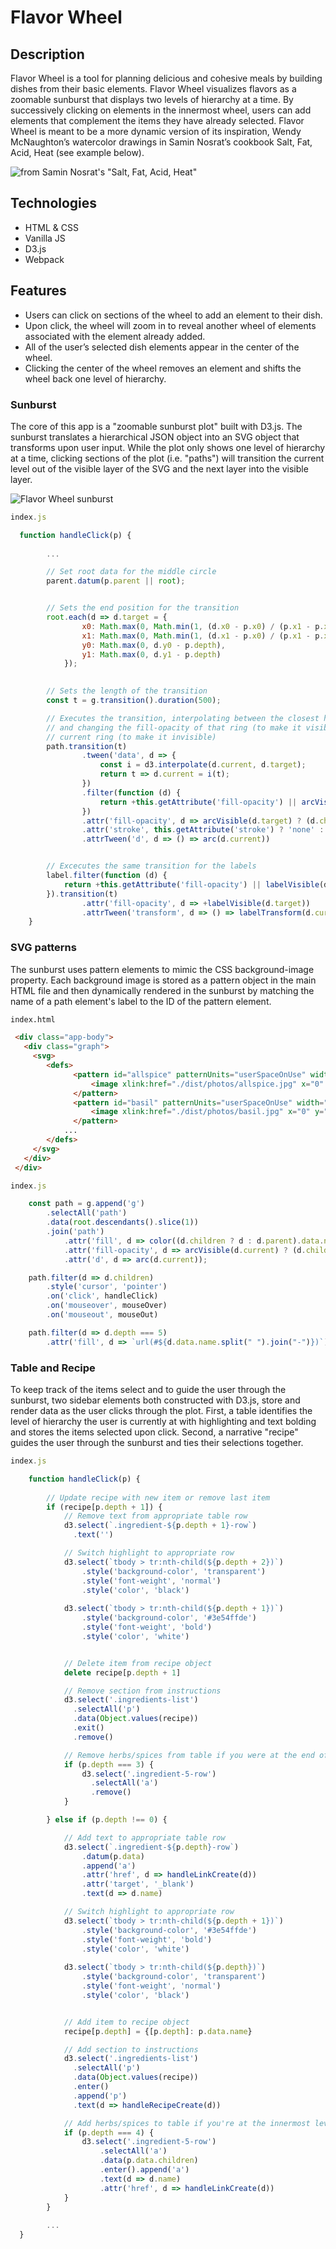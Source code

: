 # Flavor Wheel

## Description

Flavor Wheel is a tool for planning delicious and cohesive meals by building dishes from their basic elements. Flavor Wheel visualizes flavors as a zoomable sunburst that displays two levels of hierarchy at a time. By successively clicking on elements in the innermost wheel, users can add elements that complement the items they have already selected. Flavor Wheel is meant to be a more dynamic version of its inspiration, Wendy McNaughton’s watercolor drawings in Samin Nosrat’s cookbook Salt, Fat, Acid, Heat (see example below).

![from Samin Nosrat's "Salt, Fat, Acid, Heat"](https://www.saveur.com/sites/saveur.com/files/styles/800_1x_/public/salt-fat-acid-heat-world-of-acid_2000x1500.jpg?itok=-Ooj8jgY&fc=50,50)

## Technologies

* HTML & CSS
* Vanilla JS
* D3.js
* Webpack

## Features

* Users can click on sections of the wheel to add an element to their dish.
* Upon click, the wheel will zoom in to reveal another wheel of elements associated with the element already added.
* All of the user’s selected dish elements appear in the center of the wheel.
* Clicking the center of the wheel removes an element and shifts the wheel back one level of hierarchy.

### Sunburst

The core of this app is a "zoomable sunburst plot" built with D3.js. The sunburst translates a hierarchical JSON object into an SVG object that transforms upon user input. While the plot only shows one level of hierarchy at a time, clicking sections of the plot (i.e. "paths") will transition the current level out of the visible layer of the SVG and the next layer into the visible layer.

![Flavor Wheel sunburst](docs/sunburst.gif)

```js
index.js

  function handleClick(p) {
  
        ...

        // Set root data for the middle circle
        parent.datum(p.parent || root);


        // Sets the end position for the transition
        root.each(d => d.target = {
                x0: Math.max(0, Math.min(1, (d.x0 - p.x0) / (p.x1 - p.x0))) * 2 * Math.PI,
                x1: Math.max(0, Math.min(1, (d.x1 - p.x0) / (p.x1 - p.x0))) * 2 * Math.PI,
                y0: Math.max(0, d.y0 - p.depth),
                y1: Math.max(0, d.y1 - p.depth)
            });

        
        // Sets the length of the transition
        const t = g.transition().duration(500);

        // Executes the transition, interpolating between the closest hidden ring 
        // and changing the fill-opacity of that ring (to make it visible) and the 
        // current ring (to make it invisible)
        path.transition(t)
                .tween('data', d => {
                    const i = d3.interpolate(d.current, d.target);
                    return t => d.current = i(t);
                })
                .filter(function (d) {
                    return +this.getAttribute('fill-opacity') || arcVisible(d.target);
                })
                .attr('fill-opacity', d => arcVisible(d.target) ? (d.children ? .6 : .75) : 0)
                .attr('stroke', this.getAttribute('stroke') ? 'none' : null)
                .attrTween('d', d => () => arc(d.current))


        // Excecutes the same transition for the labels
        label.filter(function (d) {
            return +this.getAttribute('fill-opacity') || labelVisible(d.target);
        }).transition(t)
                .attr('fill-opacity', d => +labelVisible(d.target))
                .attrTween('transform', d => () => labelTransform(d.current));
    }

```

### SVG patterns

The sunburst uses pattern elements to mimic the CSS background-image property. Each background image is stored as a pattern object in the main HTML file and then dynamically rendered in the sunburst by matching the name of a path element's label to the ID of the pattern element.

```html
index.html

 <div class="app-body">
   <div class="graph">
     <svg>
        <defs>
              <pattern id="allspice" patternUnits="userSpaceOnUse" width="50%" height="50%">
                  <image xlink:href="./dist/photos/allspice.jpg" x="0" y="0" width="50%" height="50%" preserveAspectRatio="xMinYMin slice" />
              </pattern>
              <pattern id="basil" patternUnits="userSpaceOnUse" width="50%" height="50%">
                  <image xlink:href="./dist/photos/basil.jpg" x="0" y="0" width="50%" height="50%" preserveAspectRatio="xMinYMin slice" />
              </pattern>
            ...
        </defs>
     </svg>
   </div>
 </div>
```

```js
index.js

    const path = g.append('g')
        .selectAll('path')
        .data(root.descendants().slice(1))
        .join('path')
            .attr('fill', d => color((d.children ? d : d.parent).data.name))
            .attr('fill-opacity', d => arcVisible(d.current) ? (d.children ? 0.6 : 0.4) : 0)
            .attr('d', d => arc(d.current));

    path.filter(d => d.children)
        .style('cursor', 'pointer')
        .on('click', handleClick)
        .on('mouseover', mouseOver)
        .on('mouseout', mouseOut)

    path.filter(d => d.depth === 5)
        .attr('fill', d => `url(#${d.data.name.split(" ").join("-")})`)
```

### Table and Recipe

To keep track of the items select and to guide the user through the sunburst, two sidebar elements both constructed with D3.js, store and render data as the user clicks through the plot. First, a table identifies the level of hierarchy the user is currently at with highlighting and text bolding and stores the items selected upon click. Second, a narrative "recipe" guides the user through the sunburst and ties their selections together. 

```js
index.js

    function handleClick(p) {
        
        // Update recipe with new item or remove last item
        if (recipe[p.depth + 1]) {
            // Remove text from appropriate table row
            d3.select(`.ingredient-${p.depth + 1}-row`)
              .text('')

            // Switch highlight to appropriate row
            d3.select(`tbody > tr:nth-child(${p.depth + 2})`)
                .style('background-color', 'transparent')
                .style('font-weight', 'normal')
                .style('color', 'black')
            
            d3.select(`tbody > tr:nth-child(${p.depth + 1})`)
                .style('background-color', '#3e54ffde')
                .style('font-weight', 'bold')
                .style('color', 'white')


            // Delete item from recipe object
            delete recipe[p.depth + 1]

            // Remove section from instructions
            d3.select('.ingredients-list')
              .selectAll('p')
              .data(Object.values(recipe))
              .exit()
              .remove()

            // Remove herbs/spices from table if you were at the end of the table previously
            if (p.depth === 3) {
                d3.select('.ingredient-5-row')
                  .selectAll('a')
                  .remove()
            }

        } else if (p.depth !== 0) {

            // Add text to appropriate table row
            d3.select(`.ingredient-${p.depth}-row`)
                .datum(p.data)
                .append('a')
                .attr('href', d => handleLinkCreate(d))
                .attr('target', '_blank')
                .text(d => d.name)

            // Switch highlight to appropriate row
            d3.select(`tbody > tr:nth-child(${p.depth + 1})`)
                .style('background-color', '#3e54ffde')
                .style('font-weight', 'bold')
                .style('color', 'white')
            
            d3.select(`tbody > tr:nth-child(${p.depth})`)
                .style('background-color', 'transparent')
                .style('font-weight', 'normal')
                .style('color', 'black')


            // Add item to recipe object
            recipe[p.depth] = {[p.depth]: p.data.name}

            // Add section to instructions
            d3.select('.ingredients-list')
              .selectAll('p')
              .data(Object.values(recipe))
              .enter()
              .append('p')
              .text(d => handleRecipeCreate(d))

            // Add herbs/spices to table if you're at the innermost level
            if (p.depth === 4) {
                d3.select('.ingredient-5-row')
                    .selectAll('a')
                    .data(p.data.children)
                    .enter().append('a')
                    .text(d => d.name)
                    .attr('href', d => handleLinkCreate(d))
            }
        }
        
        ...
  }

```


